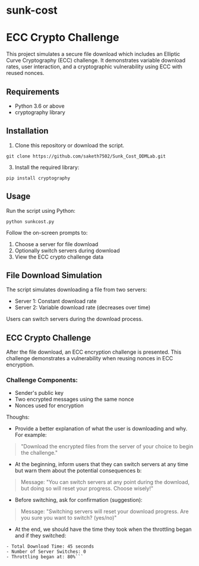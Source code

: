 # sunk-cost

#  ECC Crypto Challenge

This project simulates a secure file download which includes an Elliptic Curve Cryptography (ECC) challenge. It demonstrates variable download rates, user interaction, and a cryptographic vulnerability using ECC with reused nonces.



## Requirements

- Python 3.6 or above
- cryptography library

## Installation

1. Clone this repository or download the script.
   
``` 
git clone https://github.com/saketh7502/Sunk_Cost_DDMLab.git
```

3. Install the required library:
```
pip install cryptography
```


## Usage

Run the script using Python:
```
python sunkcost.py
```


Follow the on-screen prompts to:
1. Choose a server for file download
2. Optionally switch servers during download
3. View the ECC crypto challenge data

## File Download Simulation

The script simulates downloading a file from two servers:
- Server 1: Constant download rate
- Server 2: Variable download rate (decreases over time)

Users can switch servers during the download process.

## ECC Crypto Challenge

After the file download, an ECC encryption challenge is presented. This challenge demonstrates a vulnerability when reusing nonces in ECC encryption.

### Challenge Components:
- Sender's public key
- Two encrypted messages using the same nonce
- Nonces used for encryption

Thoughs:

- Provide a better explanation of what the user is downloading and why. For example: 
> "Download the encrypted files from the server of your choice to begin the challenge."
- At the beginning, inform users that they can switch servers at any time but warn them about the potential consequences  b:
> Message: "You can switch servers at any point during the download, but doing so will reset your progress. Choose wisely!"
- Before switching, ask for confirmation (suggestion):
> Message: "Switching servers will reset your download progress. Are you sure you want to switch? (yes/no)"
- At the end, we should have the time they took when the throttling began and if they switched:

```Download Analysis:
- Total Download Time: 45 seconds
- Number of Server Switches: 0
- Throttling began at: 80%```
